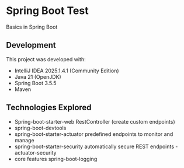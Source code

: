 # Spring Boot Test
Basics in Spring Boot

## Development
This project was developed with:
- IntelliJ IDEA 2025.1.4.1 (Community Edition)
- Java 21 (OpenJDK)
- Spring Boot 3.5.5
- Maven

## Technologies Explored
- Spring-boot-starter-web
    RestController (create custom endpoints)
- spring-boot-devtools
- spring-boot-starter-actuator
    predefined endpoints to monitor and manage
- spring-boot-starter-security
    automatically secure REST endpoints - actuator-security    
- core features 
    spring-boot-logging